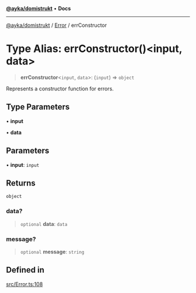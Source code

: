[**@ayka/domistrukt**](../../../README.md) • **Docs**

***

[@ayka/domistrukt](../../../globals.md) / [Error](../README.md) / errConstructor

# Type Alias: errConstructor()\<input, data\>

> **errConstructor**\<`input`, `data`\>: (`input`) => `object`

Represents a constructor function for errors.

## Type Parameters

• **input**

• **data**

## Parameters

• **input**: `input`

## Returns

`object`

### data?

> `optional` **data**: `data`

### message?

> `optional` **message**: `string`

## Defined in

[src/Error.ts:108](https://github.com/AndreyMork/domistrukt/blob/afa9cf17027abfba6baa33ec45e8c09e6e425aa7/src/Error.ts#L108)
